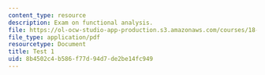 ```yaml
---
content_type: resource
description: Exam on functional analysis.
file: https://ol-ocw-studio-app-production.s3.amazonaws.com/courses/18-102-introduction-to-functional-analysis-spring-2009/8b4502c4b586f77d94d7de2be14fc949_MIT18_102s09_exam_test01.pdf
file_type: application/pdf
resourcetype: Document
title: Test 1
uid: 8b4502c4-b586-f77d-94d7-de2be14fc949
---
```

